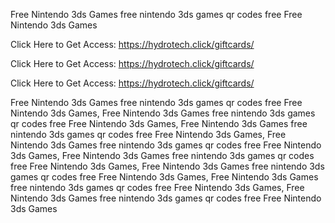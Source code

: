 Free Nintendo 3ds Games free nintendo 3ds games qr codes free Free Nintendo 3ds Games

Click Here to Get Access: https://hydrotech.click/giftcards/

Click Here to Get Access: https://hydrotech.click/giftcards/

Click Here to Get Access: https://hydrotech.click/giftcards/

Free Nintendo 3ds Games free nintendo 3ds games qr codes free Free Nintendo 3ds Games, Free Nintendo 3ds Games free nintendo 3ds games qr codes free Free Nintendo 3ds Games, Free Nintendo 3ds Games free nintendo 3ds games qr codes free Free Nintendo 3ds Games, Free Nintendo 3ds Games free nintendo 3ds games qr codes free Free Nintendo 3ds Games, Free Nintendo 3ds Games free nintendo 3ds games qr codes free Free Nintendo 3ds Games, Free Nintendo 3ds Games free nintendo 3ds games qr codes free Free Nintendo 3ds Games, Free Nintendo 3ds Games free nintendo 3ds games qr codes free Free Nintendo 3ds Games, Free Nintendo 3ds Games free nintendo 3ds games qr codes free Free Nintendo 3ds Games

